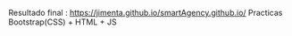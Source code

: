 Resultado final :
https://jimenta.github.io/smartAgency.github.io/
Practicas Bootstrap(CSS) + HTML + JS
